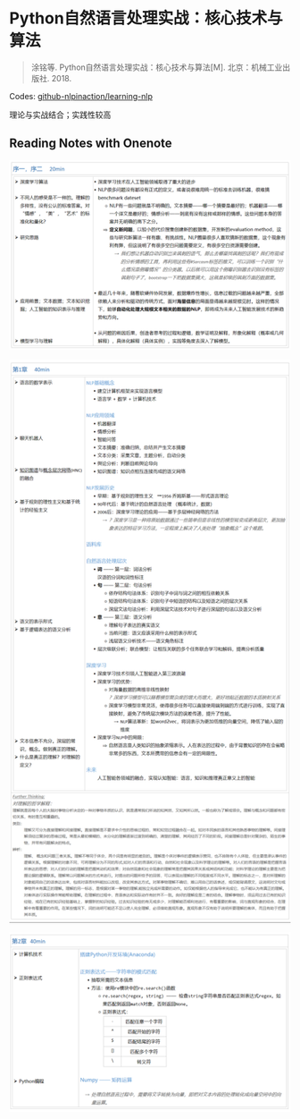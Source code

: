 # Python自然语言处理实战：核心技术与算法
> 涂铭等. Python自然语言处理实战：核心技术与算法[M]. 北京：机械工业出版社. 2018. 

Codes: [github-nlpinaction/learning-nlp](https://github.com/nlpinaction/learning-nlp) 

理论与实战结合；实践性较高

## Reading Notes with Onenote

![](https://github.com/shawnzzx/My-NLP-Learning-Notes/blob/master/Reading%20Notes/Resources/R1_0.PNG)

![](https://github.com/shawnzzx/My-NLP-Learning-Notes/blob/master/Reading%20Notes/Resources/R1_1.PNG)

![](https://github.com/shawnzzx/My-NLP-Learning-Notes/blob/master/Reading%20Notes/Resources/R1_2.PNG)

